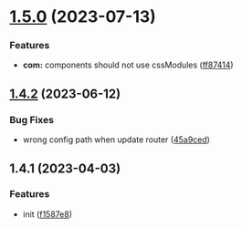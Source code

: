 

# [1.5.0](https://github.com/dingff/tarojs-react-generator/compare/1.4.2...1.5.0) (2023-07-13)


### Features

* **com:** components should not use cssModules ([ff87414](https://github.com/dingff/tarojs-react-generator/commit/ff874140cfb2e70502d63134a168572f41ef8f57))

## [1.4.2](https://github.com/dingff/tarojs-react-generator/compare/1.4.1...1.4.2) (2023-06-12)


### Bug Fixes

* wrong config path when update router ([45a9ced](https://github.com/dingff/tarojs-react-generator/commit/45a9cedc411fde3b5ef715dc84be8cbf25429fe7))

## 1.4.1 (2023-04-03)


### Features

* init ([f1587e8](https://github.com/dingff/tarojs-react-generator/commit/f1587e8afa85b83f26441d4d0c0924f57564dca1))
